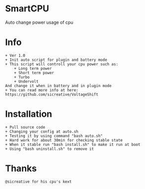 # SmartCPU
Auto change power usage of cpu

# Info
    + Ver 1.0
    + Init auto script for plugin and battery mode
    + This script will controll your cpu power such as:
        + Long term power
        + Short term power
        + Turbo
        + Undervolt
    And change it when in battery and in plugin mode
    + You can read more info at here: https://github.com/sicreative/VoltageShift
# Installation
    + Pull source code
    + Changing your config at auto.sh
    + Testing it by using command "bash auto.sh"
    + Hard work for about 30min for checking stable state
    + When it stable run "bash install.sh" to make it run at boot
    + Using "bash uninstall.sh" to remove it

# Thanks
    @sicreative for his cpu's kext